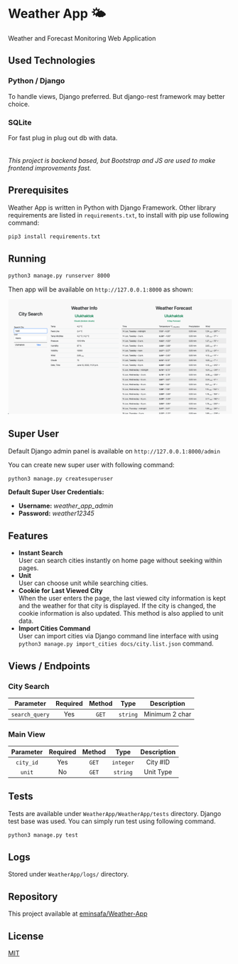 # Weather App 🌤
Weather and Forecast Monitoring Web Application


## Used Technologies

### Python / Django

To handle views, Django preferred. But django-rest framework may better choice.

### SQLite

For fast plug in plug out db with data.
<br><br><br>
_This project is backend based, but Bootstrap and JS are used to make frontend improvements fast._

## Prerequisites

Weather App is written in Python with Django Framework.
Other library requirements are listed in `requirements.txt`, to install with pip use following command:<br>
```bash
pip3 install requirements.txt
```


## Running

```bash
python3 manage.py runserver 8000
```

Then app will be available on `http://127.0.0.1:8000` as shown:

<img src="docs/screenshot.png">

## Super User

Default Django admin panel is available on `http://127.0.0.1:8000/admin`

You can create new super user with following command:
```bash
python3 manage.py createsuperuser
```

**Default Super User Credentials:**
- **Username:** _weather_app_admin_
- **Password:** _weather12345_

## Features

- **Instant Search** <br> 
    User can search cities instantly on home page without seeking within pages.
- **Unit** <br>
    User can choose unit while searching cities.
- **Cookie for Last Viewed City**<br>
    When the user enters the page, the last viewed city information is kept and the weather for that city is displayed.
    If the city is changed, the cookie information is also updated. This method is also applied to unit data.
- **Import Cities Command**<br>
    User can import cities via Django command line interface with using<br> `python3 manage.py import_cities docs/city.list.json` command.

## Views / Endpoints

### City Search

|    Parameter     |  Required  | Method  |   Type    |   Description   |
|:----------------:|:----------:|:-------:|:---------:|:---------------:|
|  `search_query`  |    Yes     |  `GET`  | `string`  | Minimum 2 char  |

### Main View

| Parameter | Required |  Method  |   Type    | Description |
|:---------:|:--------:|:--------:|:---------:|:-----------:|
| `city_id` |   Yes    |  `GET`   | `integer` |  City #ID   |
|  `unit`   |    No    |  `GET`   | `string`  |  Unit Type  |


## Tests

Tests are available under `WeatherApp/WeatherApp/tests` directory. Django test base was used.
You can simply run test using following command.

```bash
python3 manage.py test
```

## Logs

Stored under `WeatherApp/logs/` directory.

## Repository

This project available at <a href="https://github.com/eminsafa/Weather-App">eminsafa/Weather-App</a>

## License
[MIT](https://choosealicense.com/licenses/mit/)

